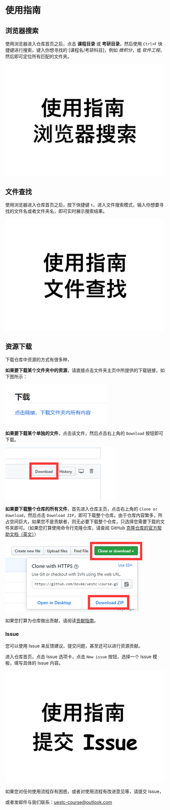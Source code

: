# 使用指南

## 浏览器搜索

使用浏览器进入仓库首页之后，点击 **课程目录** 或 **考研目录**，然后使用 `Ctrl+F` 快捷键进行搜索，键入你想寻找的 [课程名/考研科目]，例如 *微积分*，或 *软件工程*，然后即可定位所有匹配的文件夹。

![浏览器搜索](./usage-search.gif)

## 文件查找

使用浏览器进入仓库首页之后，按下快捷键 `t`，进入文件搜索模式，输入你想要寻找的文件名或者文件夹名，即可实时展示搜索结果。

![文件查找](./usage-file-finder.gif)

## 资源下载

下载仓库中资源的方式有很多种，

**如果要下载某个文件夹中的资源**，请直接点击文件夹主页中所提供的下载链接，如下图所示：

![下载文件夹](./download-directory.png)

**如果要下载某个单独的文件**，点击该文件，然后点击右上角的 `Download` 按钮即可下载。

![下载文件](./download-file.png)

**如果要下载整个仓库的所有文件**，首先进入仓库主页，点击右上角的 `Clone or download`，然后点击 `Download ZIP`，即可下载整个仓库。由于仓库内容繁多，所占空间巨大，如果您不是贡献者，则无必要下载整个仓库，只选择您需要下载的文件夹即可。（如果您打算使用命令行克隆仓库，请查阅 GitHub [克隆仓库的官方帮助文档（英文）](https://help.github.com/en/articles/cloning-a-repository)）

![下载仓库](./download-repo.png)

如果您打算为仓库做出贡献，请阅读[贡献指南](./贡献指南.md)。

### Issue

您可以使用 Issue 来反馈建议、提交问题，甚至还可以进行资源贡献。

进入仓库首页，点击 Issue 选项卡，点击 `New issue` 按钮，选择一个 Issue 模板，填写具体的 Issue 内容。

![提交 Issue](./issue.gif)

如果您对任何使用流程存有困惑，或者对使用流程有改进意见等，请提交 Issue，

或者发邮件与我们联系：uestc-course@outlook.com
